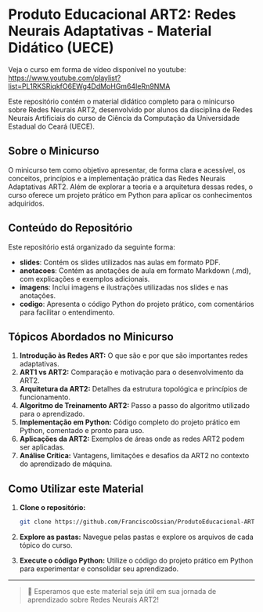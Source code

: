 # Produto Educacional ART2: Redes Neurais Adaptativas - Material Didático (UECE)

Veja o curso em forma de vídeo disponível no youtube: https://www.youtube.com/playlist?list=PL1RKSRiqkfO6EWg4DdMoHGm64IeRn9NMA

Este repositório contém o material didático completo para o minicurso sobre Redes Neurais ART2, desenvolvido por alunos da disciplina de Redes Neurais Artificiais do curso de Ciência da Computação da Universidade Estadual do Ceará (UECE).

## Sobre o Minicurso

O minicurso tem como objetivo apresentar, de forma clara e acessível, os conceitos, princípios e a implementação prática das Redes Neurais Adaptativas ART2. Além de explorar a teoria e a arquitetura dessas redes, o curso oferece um projeto prático em Python para aplicar os conhecimentos adquiridos.

## Conteúdo do Repositório

Este repositório está organizado da seguinte forma:

- **slides**: Contém os slides utilizados nas aulas em formato PDF.
- **anotacoes**: Contém as anotações de aula em formato Markdown (.md), com explicações e exemplos adicionais.
- **imagens**: Inclui imagens e ilustrações utilizadas nos slides e nas anotações.
- **codigo**: Apresenta o código Python do projeto prático, com comentários para facilitar o entendimento.

## Tópicos Abordados no Minicurso

1.  **Introdução às Redes ART:** O que são e por que são importantes redes adaptativas.
2.  **ART1 vs ART2:** Comparação e motivação para o desenvolvimento da ART2.
3.  **Arquitetura da ART2:** Detalhes da estrutura topológica e princípios de funcionamento.
4.  **Algoritmo de Treinamento ART2:** Passo a passo do algoritmo utilizado para o aprendizado.
5.  **Implementação em Python:** Código completo do projeto prático em Python, comentado e pronto para uso.
6.  **Aplicações da ART2:** Exemplos de áreas onde as redes ART2 podem ser aplicadas.
7.  **Análise Crítica:** Vantagens, limitações e desafios da ART2 no contexto do aprendizado de máquina.

## Como Utilizar este Material

1.  **Clone o repositório:**

    ```bash
    git clone https://github.com/FranciscoOssian/ProdutoEducacional-ART-2
    ```

2.  **Explore as pastas:** Navegue pelas pastas e explore os arquivos de cada tópico do curso.
3.  **Execute o código Python:** Utilize o código do projeto prático em Python para experimentar e consolidar seu aprendizado.

---

> 🚀 Esperamos que este material seja útil em sua jornada de aprendizado sobre Redes Neurais ART2!
